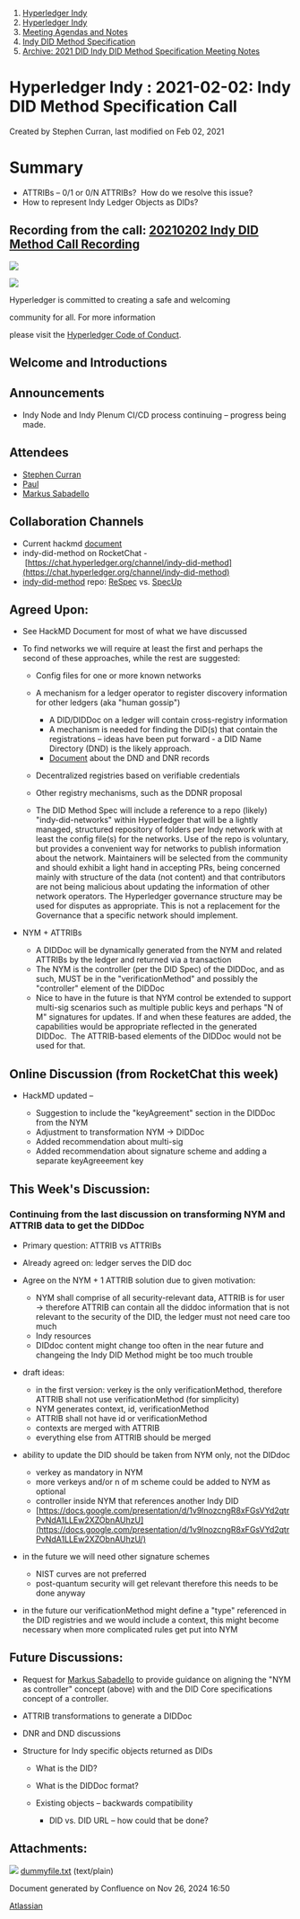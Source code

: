 1. [Hyperledger Indy](index.html)
2. [Hyperledger Indy](Hyperledger-Indy_19464194.html)
3. [Meeting Agendas and Notes](Meeting-Agendas-and-Notes_19464715.html)
4. [Indy DID Method Specification](Indy-DID-Method-Specification_19465516.html)
5. [Archive: 2021 DID Indy DID Method Specification Meeting Notes](19465622.html)

# Hyperledger Indy : 2021-02-02: Indy DID Method Specification Call

Created by Stephen Curran, last modified on Feb 02, 2021

# Summary

- ATTRIBs – 0/1 or 0/N ATTRIBs?  How do we resolve this issue?
- How to represent Indy Ledger Objects as DIDs?

## Recording from the call: [20210202 Indy DID Method Call Recording](#)

![](https://wiki.hyperledger.org/download/attachments/29034696/Antitrustnotice.png?version=1&modificationDate=1581695654000&api=v2)

![](https://wiki.hyperledger.org/download/attachments/2392771/welcome.png?version=2&modificationDate=1572450107000&api=v2)

Hyperledger is committed to creating a safe and welcoming

community for all. For more information

please visit the [Hyperledger Code of Conduct](https://lf-hyperledger.atlassian.net/wiki/spaces/HYP/pages/19595281/Hyperledger+Code+of+Conduct).

## Welcome and Introductions

## Announcements

- Indy Node and Indy Plenum CI/CD process continuing – progress being made.

## Attendees

- [Stephen Curran](https://lf-hyperledger.atlassian.net/wiki/people/557058:d676f135-ecd6-465b-b7eb-f87976bf4569?ref=confluence)
- [Paul](https://lf-hyperledger.atlassian.net/wiki/people/6096f0170b80a600693aeaf3?ref=confluence)
- [Markus Sabadello](https://lf-hyperledger.atlassian.net/wiki/people/557058:afd8f4c8-fc7f-49a9-9e6c-10b7f5414d6d?ref=confluence)

## Collaboration Channels

- Current hackmd [document](https://hackmd.io/@icZC4epNSnqBbYE0hJYseA/S1eUS2BQw)
- indy-did-method on RocketChat - [https://chat.hyperledger.org/channel/indy-did-method](https://chat.hyperledger.org/channel/indy-did-method)
- [indy-did-method](https://github.com/hyperledger/indy-did-method) repo: [ReSpec](https://github.com/transmute-industries/respec-github-pages) vs. [SpecUp](https://github.com/decentralized-identity/spec-up)

## Agreed Upon:

- See HackMD Document for most of what we have discussed
- To find networks we will require at least the first and perhaps the second of these approaches, while the rest are suggested:
  
  - Config files for one or more known networks
  - A mechanism for a ledger operator to register discovery information for other ledgers (aka "human gossip")
    
    - A DID/DIDDoc on a ledger will contain cross-registry information
    - A mechanism is needed for finding the DID(s) that contain the registrations – ideas have been put forward - a DID Name Directory (DND) is the likely approach.
    - [Document](https://docs.google.com/document/d/1qLCaUiPtFZVNVUkAcLOhkPDPFs-ealTQmmy4HvYYhXQ/edit?usp=sharing) about the DND and DNR records
  - Decentralized registries based on verifiable credentials
  - Other registry mechanisms, such as the DDNR proposal
  - The DID Method Spec will include a reference to a repo (likely) "indy-did-networks" within Hyperledger that will be a lightly managed, structured repository of folders per Indy network with at least the config file(s) for the networks. Use of the repo is voluntary, but provides a convenient way for networks to publish information about the network. Maintainers will be selected from the community and should exhibit a light hand in accepting PRs, being concerned mainly with structure of the data (not content) and that contributors are not being malicious about updating the information of other network operators. The Hyperledger governance structure may be used for disputes as appropriate. This is not a replacement for the Governance that a specific network should implement.
- NYM + ATTRIBs
  
  - A DIDDoc will be dynamically generated from the NYM and related ATTRIBs by the ledger and returned via a transaction
  - The NYM is the controller (per the DID Spec) of the DIDDoc, and as such, MUST be in the "verificationMethod" and possibly the "controller" element of the DIDDoc
  - Nice to have in the future is that NYM control be extended to support multi-sig scenarios such as multiple public keys and perhaps "N of M" signatures for updates. If and when these features are added, the capabilities would be appropriate reflected in the generated DIDDoc.  The ATTRIB-based elements of the DIDDoc would not be used for that.

## Online Discussion (from RocketChat this week)

- HackMD updated –
  
  - Suggestion to include the "keyAgreement" section in the DIDDoc from the NYM
  - Adjustment to transformation NYM → DIDDoc
  - Added recommendation about multi-sig
  - Added recommendation about signature scheme and adding a separate keyAgreeement key

## This Week's Discussion:

### Continuing from the last discussion on transforming NYM and ATTRIB data to get the DIDDoc

- Primary question: ATTRIB vs ATTRIBs
- Already agreed on: ledger serves the DID doc
- Agree on the NYM + 1 ATTRIB solution due to given motivation:
  
  - NYM shall comprise of all security-relevant data, ATTRIB is for user → therefore ATTRIB can contain all the diddoc information that is not relevant to the security of the DID, the ledger must not need care too much
  - Indy resources
  - DIDdoc content might change too often in the near future and changeing the Indy DID Method might be too much trouble
- draft ideas:
  
  - in the first version: verkey is the only verificationMethod, therefore ATTRIB shall not use verificationMethod (for simplicity)
  - NYM generates context, id, verificationMethod
  - ATTRIB shall not have id or verificationMethod
  - contexts are merged with ATTRIB
  - everything else from ATTRIB should be merged
- ability to update the DID should be taken from NYM only, not the DIDdoc
  
  - verkey as mandatory in NYM
  - more verkeys and/or n of m scheme could be added to NYM as optional
  - controller inside NYM that references another Indy DID
  - [https://docs.google.com/presentation/d/1v9lnozcngR8xFGsVYd2qtrPvNdA1LLEw2XZObnAUhzU](https://docs.google.com/presentation/d/1v9lnozcngR8xFGsVYd2qtrPvNdA1LLEw2XZObnAUhzU/)
- in the future we will need other signature schemes
  
  - NIST curves are not preferred
  - post-quantum security will get relevant therefore this needs to be done anyway
- in the future our verificationMethod might define a "type" referenced in the DID registries and we would include a context, this might become necessary when more complicated rules get put into NYM

## Future Discussions:

- Request for [Markus Sabadello](https://lf-hyperledger.atlassian.net/wiki/people/557058:afd8f4c8-fc7f-49a9-9e6c-10b7f5414d6d?ref=confluence) to provide guidance on aligning the "NYM as controller" concept (above) with and the DID Core specifications concept of a controller.
- ATTRIB transformations to generate a DIDDoc
- DNR and DND discussions
- Structure for Indy specific objects returned as DIDs
  
  - What is the DID?
  - What is the DIDDoc format?
  - Existing objects – backwards compatibility
    
    - DID vs. DID URL – how could that be done?

## Attachments:

![](images/icons/bullet_blue.gif) [dummyfile.txt](attachments/19464459/19465695.txt) (text/plain)

Document generated by Confluence on Nov 26, 2024 16:50

[Atlassian](http://www.atlassian.com/)

